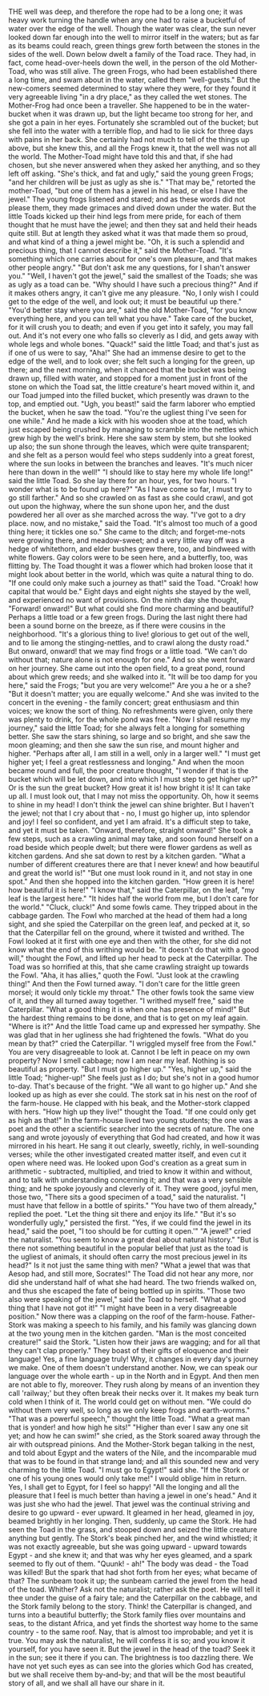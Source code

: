 THE well was deep, and therefore the rope had to be a long one; it was heavy work turning the handle when any one had to raise a bucketful of water over the edge of the well.
Though the water was clear, the sun never looked down far enough into the well to mirror itself in the waters; but as far as its beams could reach, green things grew forth between the stones in the sides of the well.
Down below dwelt a family of the Toad race.
They had, in fact, come head-over-heels down the well, in the person of the old Mother-Toad, who was still alive.
The green Frogs, who had been established there a long time, and swam about in the water, called them "well-guests."
But the new-comers seemed determined to stay where they were, for they found it very agreeable living "in a dry place," as they called the wet stones.
The Mother-Frog had once been a traveller.
She happened to be in the water-bucket when it was drawn up, but the light became too strong for her, and she got a pain in her eyes.
Fortunately she scrambled out of the bucket; but she fell into the water with a terrible flop, and had to lie sick for three days with pains in her back.
She certainly had not much to tell of the things up above, but she knew this, and all the Frogs knew it, that the well was not all the world.
The Mother-Toad might have told this and that, if she had chosen, but she never answered when they asked her anything, and so they left off asking.
"She's thick, and fat and ugly," said the young green Frogs; "and her children will be just as ugly as she is."
"That may be," retorted the mother-Toad, "but one of them has a jewel in his head, or else I have the jewel."
The young frogs listened and stared; and as these words did not please them, they made grimaces and dived down under the water.
But the little Toads kicked up their hind legs from mere pride, for each of them thought that he must have the jewel; and then they sat and held their heads quite still.
But at length they asked what it was that made them so proud, and what kind of a thing a jewel might be.
"Oh, it is such a splendid and precious thing, that I cannot describe it," said the Mother-Toad.
"It's something which one carries about for one's own pleasure, and that makes other people angry."
"But don't ask me any questions, for I shan't answer you."
"Well, I haven't got the jewel," said the smallest of the Toads; she was as ugly as a toad can be.
"Why should I have such a precious thing?"
And if it makes others angry, it can't give me any pleasure.
"No, I only wish I could get to the edge of the well, and look out; it must be beautiful up there."
"You'd better stay where you are," said the old Mother-Toad, "for you know everything here, and you can tell what you have."
Take care of the bucket, for it will crush you to death; and even if you get into it safely, you may fall out.
And it's not every one who falls so cleverly as I did, and gets away with whole legs and whole bones.
"Quack!" said the little Toad; and that's just as if one of us were to say, "Aha!"
She had an immense desire to get to the edge of the well, and to look over; she felt such a longing for the green, up there; and the next morning, when it chanced that the bucket was being drawn up, filled with water, and stopped for a moment just in front of the stone on which the Toad sat, the little creature's heart moved within it, and our Toad jumped into the filled bucket, which presently was drawn to the top, and emptied out.
"Ugh, you beast!" said the farm laborer who emptied the bucket, when he saw the toad.
"You're the ugliest thing I've seen for one while."
And he made a kick with his wooden shoe at the toad, which just escaped being crushed by managing to scramble into the nettles which grew high by the well's brink.
Here she saw stem by stem, but she looked up also; the sun shone through the leaves, which were quite transparent; and she felt as a person would feel who steps suddenly into a great forest, where the sun looks in between the branches and leaves.
"It's much nicer here than down in the well!"
"I should like to stay here my whole life long!" said the little Toad.
So she lay there for an hour, yes, for two hours.
"I wonder what is to be found up here?"
"As I have come so far, I must try to go still farther."
And so she crawled on as fast as she could crawl, and got out upon the highway, where the sun shone upon her, and the dust powdered her all over as she marched across the way.
"I've got to a dry place. now, and no mistake," said the Toad.
"It's almost too much of a good thing here; it tickles one so."
She came to the ditch; and forget-me-nots were growing there, and meadow-sweet; and a very little way off was a hedge of whitethorn, and elder bushes grew there, too, and bindweed with white flowers.
Gay colors were to be seen here, and a butterfly, too, was flitting by.
The Toad thought it was a flower which had broken loose that it might look about better in the world, which was quite a natural thing to do.
"If one could only make such a journey as that!" said the Toad.
"Croak! how capital that would be."
Eight days and eight nights she stayed by the well, and experienced no want of provisions.
On the ninth day she thought, "Forward! onward!"
But what could she find more charming and beautiful?
Perhaps a little toad or a few green frogs.
During the last night there had been a sound borne on the breeze, as if there were cousins in the neighborhood.
"It's a glorious thing to live! glorious to get out of the well, and to lie among the stinging-nettles, and to crawl along the dusty road."
But onward, onward! that we may find frogs or a little toad.
"We can't do without that; nature alone is not enough for one."
And so she went forward on her journey.
She came out into the open field, to a great pond, round about which grew reeds; and she walked into it.
"It will be too damp for you here," said the Frogs; "but you are very welcome!"
Are you a he or a she?
"But it doesn't matter; you are equally welcome."
And she was invited to the concert in the evening - the family concert; great enthusiasm and thin voices; we know the sort of thing.
No refreshments were given, only there was plenty to drink, for the whole pond was free.
"Now I shall resume my journey," said the little Toad; for she always felt a longing for something better.
She saw the stars shining, so large and so bright, and she saw the moon gleaming; and then she saw the sun rise, and mount higher and higher.
"Perhaps after all, I am still in a well, only in a larger well."
"I must get higher yet; I feel a great restlessness and longing."
And when the moon became round and full, the poor creature thought, "I wonder if that is the bucket which will be let down, and into which I must step to get higher up?"
Or is the sun the great bucket?
How great it is! how bright it is!
It can take up all.
I must look out, that I may not miss the opportunity.
Oh, how it seems to shine in my head!
I don't think the jewel can shine brighter.
But I haven't the jewel; not that I cry about that - no, I must go higher up, into splendor and joy!
I feel so confident, and yet I am afraid.
It's a difficult step to take, and yet it must be taken.
"Onward, therefore, straight onward!"
She took a few steps, such as a crawling animal may take, and soon found herself on a road beside which people dwelt; but there were flower gardens as well as kitchen gardens.
And she sat down to rest by a kitchen garden.
"What a number of different creatures there are that I never knew! and how beautiful and great the world is!"
"But one must look round in it, and not stay in one spot."
And then she hopped into the kitchen garden.
"How green it is here! how beautiful it is here!"
"I know that," said the Caterpillar, on the leaf, "my leaf is the largest here."
"It hides half the world from me, but I don't care for the world."
"Cluck, cluck!"
And some fowls came.
They tripped about in the cabbage garden.
The Fowl who marched at the head of them had a long sight, and she spied the Caterpillar on the green leaf, and pecked at it, so that the Caterpillar fell on the ground, where it twisted and writhed.
The Fowl looked at it first with one eye and then with the other, for she did not know what the end of this writhing would be.
"It doesn't do that with a good will," thought the Fowl, and lifted up her head to peck at the Caterpillar.
The Toad was so horrified at this, that she came crawling straight up towards the Fowl.
"Aha, it has allies," quoth the Fowl.
"Just look at the crawling thing!"
And then the Fowl turned away.
"I don't care for the little green morsel; it would only tickle my throat."
The other fowls took the same view of it, and they all turned away together.
"I writhed myself free," said the Caterpillar.
"What a good thing it is when one has presence of mind!"
But the hardest thing remains to be done, and that is to get on my leaf again.
"Where is it?"
And the little Toad came up and expressed her sympathy.
She was glad that in her ugliness she had frightened the fowls.
"What do you mean by that?" cried the Caterpillar.
"I wriggled myself free from the Fowl."
You are very disagreeable to look at.
Cannot I be left in peace on my own property?
Now I smell cabbage; now I am near my leaf.
Nothing is so beautiful as property.
"But I must go higher up."
"Yes, higher up," said the little Toad; "higher-up!"
She feels just as I do; but she's not in a good humor to-day.
That's because of the fright.
"We all want to go higher up."
And she looked up as high as ever she could.
The stork sat in his nest on the roof of the farm-house.
He clapped with his beak, and the Mother-stork clapped with hers.
"How high up they live!" thought the Toad.
"If one could only get as high as that!"
In the farm-house lived two young students; the one was a poet and the other a scientific searcher into the secrets of nature.
The one sang and wrote joyously of everything that God had created, and how it was mirrored in his heart.
He sang it out clearly, sweetly, richly, in well-sounding verses; while the other investigated created matter itself, and even cut it open where need was.
He looked upon God's creation as a great sum in arithmetic - subtracted, multiplied, and tried to know it within and without, and to talk with understanding concerning it; and that was a very sensible thing; and he spoke joyously and cleverly of it.
They were good, joyful men, those two, "There sits a good specimen of a toad," said the naturalist.
"I must have that fellow in a bottle of spirits."
"You have two of them already," replied the poet.
"Let the thing sit there and enjoy its life."
"But it's so wonderfully ugly," persisted the first.
"Yes, if we could find the jewel in its head," said the poet, "I too should be for cutting it open.'"
"A jewel!" cried the naturalist.
"You seem to know a great deal about natural history."
"But is there not something beautiful in the popular belief that just as the toad is the ugliest of animals, it should often carry the most precious jewel in its head?"
Is it not just the same thing with men?
"What a jewel that was that Aesop had, and still more, Socrates!"
The Toad did not hear any more, nor did she understand half of what she had heard.
The two friends walked on, and thus she escaped the fate of being bottled up in spirits.
"Those two also were speaking of the jewel," said the Toad to herself.
"What a good thing that I have not got it!"
"I might have been in a very disagreeable position."
Now there was a clapping on the roof of the farm-house.
Father-Stork was making a speech to his family, and his family was glancing down at the two young men in the kitchen garden.
"Man is the most conceited creature!" said the Stork.
"Listen how their jaws are wagging; and for all that they can't clap properly."
They boast of their gifts of eloquence and their language!
Yes, a fine language truly!
Why, it changes in every day's journey we make.
One of them doesn't understand another.
Now, we can speak our language over the whole earth - up in the North and in Egypt.
And then men are not able to fly, moreover.
They rush along by means of an invention they call 'railway;' but they often break their necks over it.
It makes my beak turn cold when I think of it.
The world could get on without men.
"We could do without them very well, so long as we only keep frogs and earth-worms."
"That was a powerful speech," thought the little Toad.
"What a great man that is yonder! and how high he sits!"
"Higher than ever I saw any one sit yet; and how he can swim!" she cried, as the Stork soared away through the air with outspread pinions.
And the Mother-Stork began talking in the nest, and told about Egypt and the waters of the Nile, and the incomparable mud that was to be found in that strange land; and all this sounded new and very charming to the little Toad.
"I must go to Egypt!" said she.
"If the Stork or one of his young ones would only take me!"
I would oblige him in return.
Yes, I shall get to Egypt, for I feel so happy!
"All the longing and all the pleasure that I feel is much better than having a jewel in one's head."
And it was just she who had the jewel.
That jewel was the continual striving and desire to go upward - ever upward.
It gleamed in her head, gleamed in joy, beamed brightly in her longing.
Then, suddenly, up came the Stork.
He had seen the Toad in the grass, and stooped down and seized the little creature anything but gently.
The Stork's beak pinched her, and the wind whistled; it was not exactly agreeable, but she was going upward - upward towards Egypt - and she knew it; and that was why her eyes gleamed, and a spark seemed to fly out of them.
"Quunk! - ah!"
The body was dead - the Toad was killed!
But the spark that had shot forth from her eyes; what became of that?
The sunbeam took it up; the sunbeam carried the jewel from the head of the toad.
Whither?
Ask not the naturalist; rather ask the poet.
He will tell it thee under the guise of a fairy tale; and the Caterpillar on the cabbage, and the Stork family belong to the story.
Think! the Caterpillar is changed, and turns into a beautiful butterfly; the Stork family flies over mountains and seas, to the distant Africa, and yet finds the shortest way home to the same country - to the same roof.
Nay, that is almost too improbable; and yet it is true.
You may ask the naturalist, he will confess it is so; and you know it yourself, for you have seen it.
But the jewel in the head of the toad?
Seek it in the sun; see it there if you can.
The brightness is too dazzling there.
We have not yet such eyes as can see into the glories which God has created, but we shall receive them by-and-by; and that will be the most beautiful story of all, and we shall all have our share in it.
